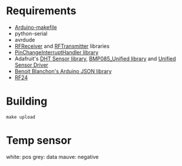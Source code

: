 # Requirements

- [Arduino-makefile][0]
- python-serial
- avrdude
- [RFReceiver][1] and [RFTransmitter][2] libraries
- [PinChangeInterruptHandler library][4]
- Adafruit's [DHT Sensor library][3], [BMP085_Unified library][7] and [Unified Sensor Driver][5]
- [Benoit Blanchon's Arduino JSON library][6]
- [RF24][8]

# Building

```
make upload
```

# Temp sensor

 white: pos
 grey: data
 mauve: negative

[0]: https://github.com/sudar/Arduino-Makefile.git
[1]: https://github.com/zeitgeist87/RFReceiver
[2]: https://github.com/zeitgeist87/RFTransmitter
[3]: https://github.com/adafruit/DHT-sensor-library
[4]: https://github.com/zeitgeist87/PinChangeInterruptHandler
[5]: https://github.com/adafruit/Adafruit_Sensor
[6]: https://github.com/bblanchon/ArduinoJson
[7]: https://github.com/adafruit/Adafruit_BMP085_Unified
[8]: https://github.com/nRF24/RF24
